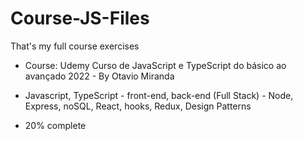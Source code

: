 # Course-JS-Files
That's my full course exercises

- Course: Udemy Curso de JavaScript e TypeScript do básico ao avançado 2022 - By Otavio Miranda 

- Javascript, TypeScript - front-end, back-end (Full Stack) - Node, Express, noSQL, React, hooks, Redux, Design Patterns

- 20% complete 
